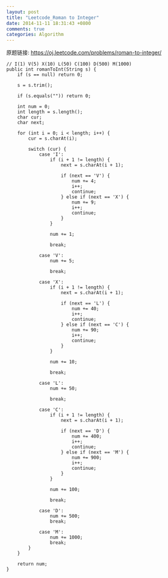 ```yaml
---
layout: post
title: "Leetcode_Roman to Integer"
date: 2014-11-11 18:31:43 +0800
comments: true
categories: Algorithm
---
```


原题链接: https://oj.leetcode.com/problems/roman-to-integer/

    // I(1) V(5) X(10) L(50) C(100) D(500) M(1000)
	public int romanToInt(String s) {
		if (s == null) return 0;
		
		s = s.trim();
		
		if (s.equals("")) return 0;
		
		int num = 0;
		int length = s.length();
		char cur;
		char next;
		
		for (int i = 0; i < length; i++) {
			cur = s.charAt(i);
			
			switch (cur) {
				case 'I':
					if (i + 1 != length) {
						next = s.charAt(i + 1);
						
						if (next == 'V') {
							num += 4;
							i++;
							continue;
						} else if (next == 'X') {
							num += 9;
							i++;
							continue;
						}
					}

					num += 1;
					
					break;
					
				case 'V':
					num += 5;
					
					break;
					
				case 'X':
					if (i + 1 != length) {
						next = s.charAt(i + 1);
						
						if (next == 'L') {
							num += 40;
							i++;
							continue;
						} else if (next == 'C') {
							num += 90;
							i++;
							continue;
						}
					}
					
					num += 10;
					
					break;
					
				case 'L':
					num += 50;
					
					break;
					
				case 'C':
					if (i + 1 != length) {
						next = s.charAt(i + 1);
						
						if (next == 'D') {
							num += 400;
							i++;
							continue;
						} else if (next == 'M') {
							num += 900;
							i++;
							continue;
						}
					}
					
					num += 100;
					
					break;
					
				case 'D':
					num += 500;
					break;
					
				case 'M':
					num += 1000;
					break;
			}
		}
		
		return num;
    }
